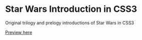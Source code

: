 # Star Wars Introduction in CSS3
Original trilogy and prelogy introductions of Star Wars in CSS3

[Preview here](https://milanricoul.com/starwars)
